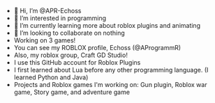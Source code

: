 - 👋 Hi, I’m @APR-Echoss
- 👀 I’m interested in programming
- 🌱 I’m currently learning more about roblox plugins and animating
- 💞️ I’m looking to collaborate on nothing
- Working on 3 games! 
- You can see my ROBLOX profile, Echoss (@AProgrammR)
- Also, my roblox group, Craft GD Studio!
- I use this GitHub account for Roblox Plugins
- I first learned about Lua before any other programming language. (I learned Python and Java)
- Projects and Roblox games I'm working on: Gun plugin, Roblox war game, Story game, and adventure game
<!---
Aprechos/Aprechos is a ✨ special ✨ repository because its `README.md` (this file) appears on your GitHub profile.
You can click the Preview link to take a look at your changes.
--->

